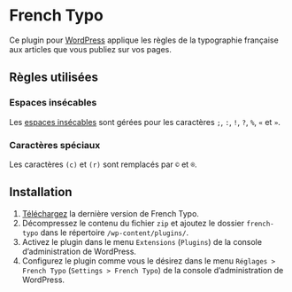 # French Typo #

Ce plugin pour [WordPress](http://fr.wordpress.org/) applique les règles de la typographie française aux articles que vous publiez sur vos pages.

## Règles utilisées ##

### Espaces insécables ###

Les [espaces insécables](http://fr.wikipedia.org/wiki/Espace_ins%C3%A9cable) sont gérées pour les caractères `;`, `:`, `!`, `?`, `%`, `«` et `»`.

### Caractères spéciaux ###

Les caractères `(c)` et `(r)` sont remplacés par `©` et `®`.

## Installation ##

1. [Téléchargez](https://bitbucket.org/master_shiva/wp-french-typo/downloads) la dernière version de French Typo.
2. Décompressez le contenu du fichier `zip` et ajoutez le dossier `french-typo` dans le répertoire `/wp-content/plugins/`.
3. Activez le plugin dans le menu `Extensions` (`Plugins`) de la console d’administration de WordPress.
4. Configurez le plugin comme vous le désirez dans le menu `Réglages > French Typo` (`Settings > French Typo`) de la console d’administration de WordPress.
